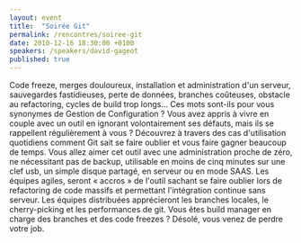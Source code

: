 ```yaml
---
layout: event
title:  "Soirée Git"
permalink: /rencontres/soiree-git
date: 2010-12-16 18:30:00 +0100
speakers: /speakers/david-gageot
published: true
---
```


Code freeze, merges douloureux, installation et administration d'un serveur, sauvegardes fastidieuses, perte de données, branches coûteuses, obstacle au refactoring, cycles de build trop longs… Ces mots sont-ils pour vous synonymes de Gestion de Configuration ? Vous avez appris à vivre en couple avec un outil en ignorant volontairement ses défauts, mais ils se rappellent régulièrement à vous ? Découvrez à travers des cas d'utilisation quotidiens comment Git sait se faire oublier et vous faire gagner beaucoup de temps. Vous allez aimer cet outil avec une administration proche de zéro, ne nécessitant pas de backup, utilisable en moins de cinq minutes sur une clef usb, un simple disque partagé, en serveur ou en mode SAAS. Les équipes agiles, seront « accros » de l'outil sachant se faire oublier lors de refactoring de code massifs et permettant l'intégration continue sans serveur. Les équipes distribuées apprécieront les branches locales, le cherry-picking et les performances de git. Vous êtes build manager en charge des branches et des code freezes ? Désolé, vous venez de perdre votre job.